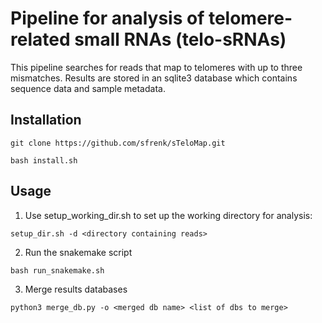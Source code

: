 # Pipeline for analysis of telomere-related small RNAs (telo-sRNAs)

This pipeline searches for reads that map to telomeres with up to three mismatches. Results are stored in an sqlite3 database which contains sequence data and sample metadata.

## Installation

```
git clone https://github.com/sfrenk/sTeloMap.git

bash install.sh
```


## Usage

1. Use setup_working_dir.sh to set up the working directory for analysis:

```
setup_dir.sh -d <directory containing reads>
```

2. Run the snakemake script

```
bash run_snakemake.sh
```

3. Merge results databases

```
python3 merge_db.py -o <merged db name> <list of dbs to merge>
```